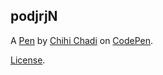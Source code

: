 podjrjN
-------


A [Pen](https://codepen.io/chihichadi/pen/podjrjN) by [Chihi Chadi](https://codepen.io/chihichadi) on [CodePen](https://codepen.io).

[License](https://codepen.io/license/pen/podjrjN).